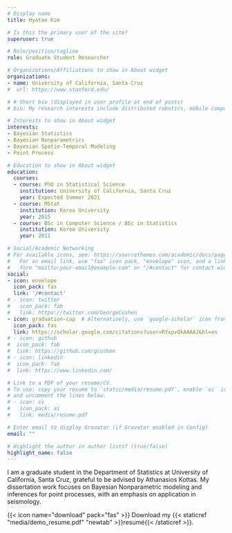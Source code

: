 ```yaml
---
# Display name
title: Hyotae Kim

# Is this the primary user of the site?
superuser: true

# Role/position/tagline
role: Graduate Student Researcher

# Organizations/Affiliations to show in About widget
organizations:
- name: University of California, Santa Cruz
#  url: https://www.stanford.edu/

# # Short bio (displayed in user profile at end of posts)
# bio: My research interests include distributed robotics, mobile computing and programmable matter.

# Interests to show in About widget
interests:
- Bayesian Statistics
- Bayesian Nonparametrics
- Bayesian Spatio-Temporal Modeling
- Point Process

# Education to show in About widget
education:
  courses:
  - course: PhD in Statistical Science
    institution: University of California, Santa Cruz
    year: Expected Summer 2021
  - course: MStat 
    institution: Korea University
    year: 2015
  - course: BSc in Computer Science / BEc in Statistics
    institution: Korea University
    year: 2011

# Social/Academic Networking
# For available icons, see: https://sourcethemes.com/academic/docs/page-builder/#icons
#   For an email link, use "fas" icon pack, "envelope" icon, and a link in the
#   form "mailto:your-email@example.com" or "/#contact" for contact widget.
social:
- icon: envelope
  icon_pack: fas
  link: '/#contact'
# - icon: twitter
#   icon_pack: fab
#   link: https://twitter.com/GeorgeCushen
- icon: graduation-cap  # Alternatively, use `google-scholar` icon from `ai` icon pack
  icon_pack: fas
  link: https://scholar.google.com/citations?user=RYxpvQkAAAAJ&hl=en
# - icon: github
#  icon_pack: fab
#  link: https://github.com/gcushen
# - icon: linkedin
#  icon_pack: fab
#  link: https://www.linkedin.com/

# Link to a PDF of your resume/CV.
# To use: copy your resume to `static/media/resume.pdf`, enable `ai` icons in `params.toml`, 
# and uncomment the lines below.
# - icon: cv
#   icon_pack: ai
#   link: media/resume.pdf

# Enter email to display Gravatar (if Gravatar enabled in Config)
email: ""

# Highlight the author in author lists? (true/false)
highlight_name: false
---
```


I am a graduate student in the Department of Statistics at University of California, Santa Cruz, grateful to be advised by Athanasios Kottas. My dissertation work focuses on Bayesian Nonparametric modeling and inferences for point processes, with an emphasis on application in seismology. 

{{< icon name="download" pack="fas" >}} Download my {{< staticref "media/demo_resume.pdf" "newtab" >}}resumé{{< /staticref >}}.
